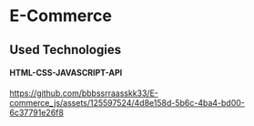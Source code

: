 <h1> E-Commerce </h1>

<h2> Used Technologies </h2>

<h4> HTML-CSS-JAVASCRIPT-API </h4>



https://github.com/bbbssrraasskk33/E-commerce_js/assets/125597524/4d8e158d-5b6c-4ba4-bd00-6c37791e26f8

